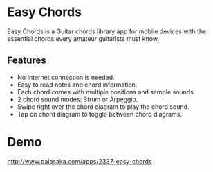 # Easy Chords
Easy Chords is a Guitar chords library app for mobile devices with the essential chords every amateur guitarists must know. 

## Features

   - No Internet connection is needed.
   - Easy to read notes and chord information.
   - Each chord comes with multiple positions and sample sounds.
   - 2 chord sound modes: Strum or Arpeggio.
   - Swipe right over the chord diagram to play the chord sound.
   - Tap on chord diagram to toggle between chord diagrams.

# Demo
http://www.palasaka.com/apps/2337-easy-chords
